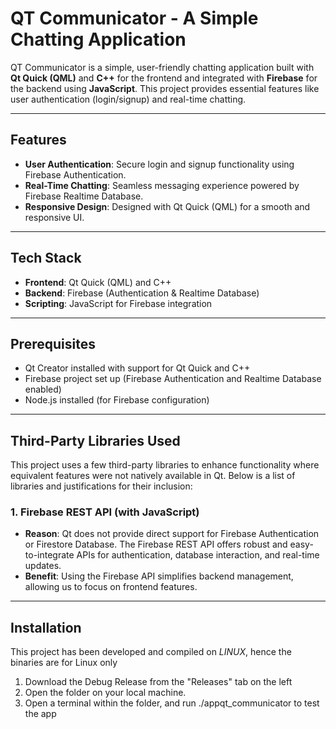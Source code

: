 # QT Communicator - A Simple Chatting Application

QT Communicator is a simple, user-friendly chatting application built with **Qt Quick (QML)** and **C++** for the frontend and integrated with **Firebase** for the backend using **JavaScript**. This project provides essential features like user authentication (login/signup) and real-time chatting.

---

## Features

- **User Authentication**: Secure login and signup functionality using Firebase Authentication.
- **Real-Time Chatting**: Seamless messaging experience powered by Firebase Realtime Database.
- **Responsive Design**: Designed with Qt Quick (QML) for a smooth and responsive UI.

---

## Tech Stack

- **Frontend**: Qt Quick (QML) and C++
- **Backend**: Firebase (Authentication & Realtime Database)
- **Scripting**: JavaScript for Firebase integration

---

## Prerequisites

- Qt Creator installed with support for Qt Quick and C++
- Firebase project set up (Firebase Authentication and Realtime Database enabled)
- Node.js installed (for Firebase configuration)

---

## Third-Party Libraries Used

This project uses a few third-party libraries to enhance functionality where equivalent features were not natively available in Qt. Below is a list of libraries and justifications for their inclusion:

### 1. **Firebase REST API (with JavaScript)**
   - **Reason**: Qt does not provide direct support for Firebase Authentication or Firestore Database. The Firebase REST API offers robust and easy-to-integrate APIs for authentication, database interaction, and real-time updates.
   - **Benefit**: Using the Firebase API simplifies backend management, allowing us to focus on frontend features.
     
---

## Installation
This project has been developed and compiled on *LINUX*, hence the binaries are for Linux only

1. Download the Debug Release from the "Releases" tab on the left
2. Open the folder on your local machine.
3. Open a terminal within the folder, and run
   ./appqt_communicator
   to test the app 
